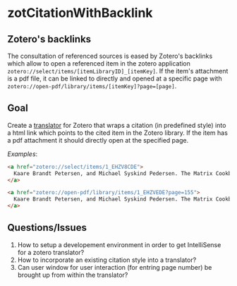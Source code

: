 # zotCitationWithBacklink
## Zotero's backlinks
The consultation of referenced sources is eased by Zotero's backlinks which allow to open a referenced item in the zotero application `zotero://select/items/[itemLibraryID]_[itemKey]`. If the item's attachment is a pdf file, it can be linked to directly and opened at a specific page with `zotero://open-pdf/library/items/[itemKey]?page=[page]`.

## Goal
Create a [translator](https://www.zotero.org/support/dev/translators) for Zotero that wraps a citation (in predefined style) into a html link which points to the cited item in the Zotero library. If the item has a pdf attachment it should directly open at the specified page.

*Examples*:
```html
<a href="zotero://select/items/1_EHZV8CDE">
  Kaare Brandt Petersen, and Michael Syskind Pedersen. The Matrix Cookbook, 2012.
</a>

<a href="zotero://open-pdf/library/items/1_EHZVEDE?page=155">
  Kaare Brandt Petersen, and Michael Syskind Pedersen. The Matrix Cookbook, 2012.
</a>
```
## Questions/Issues
1. How to setup a developement environment in order to get IntelliSense for a zotero translator?
2. How to incorporate an existing citation style into a translator?
3. Can user window for user interaction (for entring page number) be brought up from within the translator?
